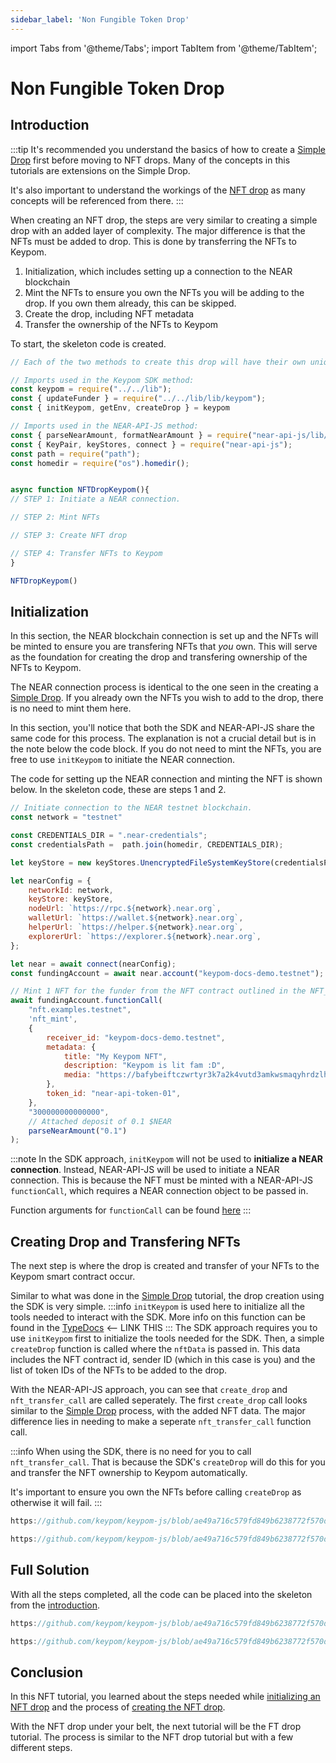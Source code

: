 ```yaml
---
sidebar_label: 'Non Fungible Token Drop'
---
```

import Tabs from '@theme/Tabs';
import TabItem from '@theme/TabItem';

# Non Fungible Token Drop
## Introduction
:::tip
It's recommended you understand the basics of how to create a [Simple Drop](simple-drops.md) first before moving to NFT drops. Many of the concepts in this tutorials are extensions on the Simple Drop. 

It's also important to understand the workings of the [NFT drop](../../Concepts/Keypom%20Protocol/Github%20Readme/Types%20of%20Drops/nftdrops.md) as many concepts will be referenced from there.
:::

When creating an NFT drop, the steps are very similar to creating a simple drop with an added layer of complexity. The major difference is that the NFTs must be added to drop. This is done by transferring the NFTs to Keypom.

1) Initialization, which includes setting up a connection to the NEAR blockchain
2) Mint the NFTs to ensure you own the NFTs you will be adding to the drop. If you own them already, this can be skipped.
3) Create the drop, including NFT metadata
4) Transfer the ownership of the NFTs to Keypom


To start, the skeleton code is created. 

```js
// Each of the two methods to create this drop will have their own unique set of imports

// Imports used in the Keypom SDK method:
const keypom = require("../../lib");
const { updateFunder } = require("../../lib/lib/keypom");
const { initKeypom, getEnv, createDrop } = keypom

// Imports used in the NEAR-API-JS method:
const { parseNearAmount, formatNearAmount } = require("near-api-js/lib/utils/format");
const { KeyPair, keyStores, connect } = require("near-api-js");
const path = require("path");
const homedir = require("os").homedir();


async function NFTDropKeypom(){
// STEP 1: Initiate a NEAR connection.

// STEP 2: Mint NFTs

// STEP 3: Create NFT drop

// STEP 4: Transfer NFTs to Keypom
}

NFTDropKeypom()
```

## Initialization
In this section, the NEAR blockchain connection is set up and the NFTs will be minted to ensure you are transfering NFTs that *you* own. This will serve as the foundation for creating the drop and transfering ownership of the NFTs to Keypom.

The NEAR connection process is identical to the one seen in the creating a [Simple Drop](simple-drops.md#initialization). If you already own the NFTs you wish to add to the drop, there is no need to mint them here. 

In this section, you'll notice that both the SDK and NEAR-API-JS share the same code for this process. The explanation is not a crucial detail but is in the note below the code block. If you do not need to mint the NFTs, you are free to use `initKeypom` to initiate the NEAR connection. 

The code for setting up the NEAR connection and minting the NFT is shown below. In the skeleton code, these are steps 1 and 2.

``` js
// Initiate connection to the NEAR testnet blockchain.
const network = "testnet"

const CREDENTIALS_DIR = ".near-credentials";
const credentialsPath =  path.join(homedir, CREDENTIALS_DIR);

let keyStore = new keyStores.UnencryptedFileSystemKeyStore(credentialsPath);

let nearConfig = {
	networkId: network,
	keyStore: keyStore,
	nodeUrl: `https://rpc.${network}.near.org`,
	walletUrl: `https://wallet.${network}.near.org`,
	helperUrl: `https://helper.${network}.near.org`,
	explorerUrl: `https://explorer.${network}.near.org`,
};

let near = await connect(nearConfig);
const fundingAccount = await near.account("keypom-docs-demo.testnet");

// Mint 1 NFT for the funder from the NFT contract outlined in the NFT_DATA
await fundingAccount.functionCall(
	"nft.examples.testnet", 
	'nft_mint', 
	{
		receiver_id: "keypom-docs-demo.testnet",
		metadata: {
		    title: "My Keypom NFT",
		    description: "Keypom is lit fam :D",
		    media: "https://bafybeiftczwrtyr3k7a2k4vutd3amkwsmaqyhrdzlhvpt33dyjivufqusq.ipfs.dweb.link/goteam-gif.gif",
		},
		token_id: "near-api-token-01",
	},
	"300000000000000",
	// Attached deposit of 0.1 $NEAR
	parseNearAmount("0.1")
);
```

:::note
In the SDK approach, `initKeypom` will not be used to **initialize a NEAR connection**. Instead, NEAR-API-JS will be used to initiate a NEAR connection. This is because the NFT must be minted with a NEAR-API-JS `functionCall`, which requires a NEAR connection object to be passed in.

Function arguments for `functionCall` can be found [here](https://docs.near.org/tools/near-api-js/reference/modules/transaction#functioncall)
:::

## Creating Drop and Transfering NFTs

The next step is where the drop is created and transfer of your NFTs to the Keypom smart contract occur. 

Similar to what was done in the [Simple Drop](simple-drops.md#creating-keypairs-and-simple-drop) tutorial, the drop creation using the SDK is very simple.
:::info
`initKeypom` is used here to initialize all the tools needed to interact with the SDK. More info on this function can be found in the [TypeDocs](creating-drop.md) <-- LINK THIS
:::
The SDK approach requires you to use `initKeypom` first to initialize the tools needed for the SDK. Then, a simple `createDrop` function is called where the `nftData` is passed in. This data includes the NFT contract id, sender ID (which in this case is you) and the list of token IDs of the NFTs to be added to the drop. 

With the NEAR-API-JS approach, you can see that `create_drop` and `nft_transfer_call` are called seperately. The first `create_drop` call looks similar to the [Simple Drop](simple-drops.md#creating-keypairs-and-simple-drop) process, with the added NFT data. The major difference lies in needing to make a seperate `nft_transfer_call` function call. 

:::info
When using the SDK, there is no need for you to call `nft_transfer_call`. That is because the SDK's `createDrop` will do this for you and transfer the NFT ownership to Keypom automatically. 

It's important to ensure you own the NFTs before calling `createDrop` as otherwise it will fail. 
:::

<Tabs>
<TabItem value="KPJS" label="🔑Keypom-JS SDK">

```js reference
https://github.com/keypom/keypom-js/blob/ae49a716c579fd849b6238772f570db5e636246a/docs-examples/keypom-js-sdk/nft-example.js#L39-L62
```

</TabItem>
<TabItem value="NRJS" label="💻NEAR-API-JS">

```js reference
https://github.com/keypom/keypom-js/blob/ae49a716c579fd849b6238772f570db5e636246a/docs-examples/near-api-js/nft-near-example.js#L29-L79
```

</TabItem>
</Tabs>

## Full Solution
With all the steps completed, all the code can be placed into the skeleton from the [introduction](nft-drops.md#introduction). 

<Tabs>
<TabItem value="KPJS" label="🔑Keypom-JS SDK">

```js reference
https://github.com/keypom/keypom-js/blob/ae49a716c579fd849b6238772f570db5e636246a/docs-examples/keypom-js-sdk/nft-example.js#L39-L62
```

</TabItem>
<TabItem value="NRJS" label="💻NEAR-API-JS">

```js reference
https://github.com/keypom/keypom-js/blob/ae49a716c579fd849b6238772f570db5e636246a/docs-examples/near-api-js/nft-near-example.js#L29-L79
```

</TabItem>
</Tabs>

## Conclusion
In this NFT tutorial, you learned about the steps needed while [initializing an NFT drop](nft-drops.md#initialization) and the process of [creating the NFT drop](nft-drops.md#creating-drop-and-transfering-nfts).

With the NFT drop under your belt, the next tutorial will be the FT drop tutorial. The process is similar to the NFT drop tutorial but with a few different steps. 